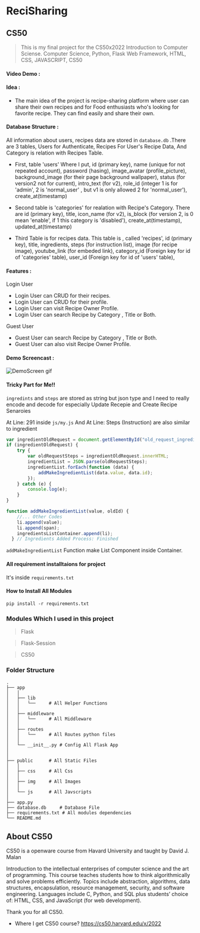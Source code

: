 # ReciSharing

## CS50
>This is my final project for the CS50x2022 Introduction to Computer Sciense.
>Computer Science, Python, Flask Web Framework, HTML, CSS, JAVASCRIPT, CS50

#### Video Demo : 

#### Idea :
- The main idea of the project is recipe-sharing platform where user can share their own recipes and for Food enthusiasts who's looking for favorite recipe. They can find easily and share their own.

#### Database Structure :
All information about users, recipes data are stored in ```database.db``` .There are 3 tables, Users for Authenticate, Recipes For User's Recipe Data, And Category is relation with Recipes Table.

- First, table 'users' Where I put, id (primary key), name (unique for not repeated account), password (hasing), image_avatar (profile_picture), background_image (for their page background wallpaper), status (for version2 not for current), intro_text (for v2), role_id (integer 1 is for 'admin', 2 is 'normal_user' , but v1 is only allowed 2 for 'normal_user'), create_at(timestamp) 

- Second table is 'categories' for realation with Recipe's Category. There are id (primary key), title, icon_name (for v2), is_block (for version 2, is 0 mean 'enable', if 1 this category is 'disabled'), create_at(timestamp), updated_at(timestamp) 

- Third Table is for recipes data. This table is , called 'recipes', id (primary key), title, ingredients, steps (for instruction list), image (for recipe image), youtube_link (for embeded link), category_id (Foreign key for id of 'categories' table), user_id (Foreign key for id of 'users' table),

#### Features :

Login User
- Login User can CRUD for their recipes.
- Login User can CRUD for their profile.
- Login User can visit Recipe Owner Profile.
- Login User can search Recipe by Category , Title or Both.

Guest User
- Guest User can search Recipe by Category , Title or Both.
- Guest User can also visit Recipe Owner Profile.

#### Demo Screencast :

![DemoScreen gif](./demo.gif)


#### Tricky Part for Me!!

```ingredints``` and ```steps``` are stored as string but json type and I need to really encode and decode for especially Update Recepie and Create Recipe Senaroies

At Line: 291 inside ```js/my.js``` And At Line: 
Steps (Instruction) are also similar to ingredient  

```js
var ingredientOldRequest = document.getElementById("old_request_ingredients");
if (ingredientOldRequest) {
    try {
        var oldRequestSteps = ingredientOldRequest.innerHTML;
        ingredientList = JSON.parse(oldRequestSteps);
        ingredientList.forEach(function (data) {
            addMakeIngredientList(data.value, data.id);
        });
    } catch (e) {
        console.log(e);
    }
}

function addMakeIngredientList(value, oldId) {
    //... Other Codes 
    li.append(value);
    li.append(span);
    ingredientsListContainer.append(li);
  } // Ingredients Added Process: Finished
```

```addMakeIngredientList``` Function make List Component inside Container. 


#### All requirement installtaions for project
It's inside ```requirements.txt``` 

#### How to Install All Modules
``` pip install -r requirements.txt ```

### Modules Which I used in this project
> Flask

> Flask-Session

> CS50

### Folder Structure
```
.
├── app
│   │
│   ├── lib
│   │   └──     # All Helper Functions 
│   │
│   ├── middleware
│   │   └──     # All Middleware 
│   │
│   ├── routes
│   │   └──     # All Routes python files
│   │
│   └── __init__.py # Config All Flask App
│ 
│    
├── public      # All Static Files
│   │
│   ├── css     # All Css 
│   │
│   ├── img     # All Images
│   │
│   └── js      # All Javscripts
│  
├── app.py
├── database.db     # Database File
├── requirements.txt # All modules dependencies
└── README.md
```

## About CS50
CS50 is a openware course from Havard University and taught by David J. Malan

Introduction to the intellectual enterprises of computer science and the art of programming. This course teaches students how to think algorithmically and solve problems efficiently. Topics include abstraction, algorithms, data structures, encapsulation, resource management, security, and software engineering. Languages include C, Python, and SQL plus students’ choice of: HTML, CSS, and JavaScript (for web development).

Thank you for all CS50.

- Where I get CS50 course?
https://cs50.harvard.edu/x/2022